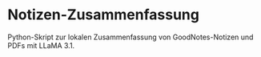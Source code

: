 # Notizen-Zusammenfassung
Python-Skript zur lokalen Zusammenfassung von GoodNotes-Notizen und PDFs mit LLaMA 3.1.
